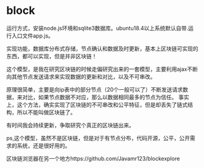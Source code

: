 # block
运行方式，安装node.js环境和sqlite3数据库。ubuntu18.4以上系统默认自带.运行入口文件app.js。

实现功能，数据库分布式存储，节点确认和数据及时更新，基本上区块链可实现的东西，都可以实现，但是并非区块链！

这个模型，是我在研究区块链的时候走偏研究出来的一套模型，主要利用ajax不断向其他节点发送请求来实现数据的更新和对比，以及不可串改。

原理很简单，主要是向ip表中的部分节点（20个一般可以了）不断发送请求数据，来对比，如果节点数据不对应，那么以数据相同最多的节点为信任。
事实上，这个方法，确实实现了区块链的不可串改和公平特征，但是却丢失了链式结构，所以不能叫做区块链了。

有时间我会持续更新，争取研究个真正的区块链出来。

ps,这个模型，虽然不是区块链，但是对于有节点分布，代码开源，公平，公开需求的系统，还是很好用的。


区块链浏览器在另一个地方https://github.com/Javamr123/blockexplore
